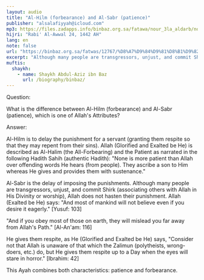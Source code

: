 ```yaml
---
layout: audio
title: "Al-Hilm (forbearance) and Al-Sabr (patience)"
publisher: "alsalafiyyah@icloud.com"
mp3: https://files.zadapps.info/binbaz.org.sa/fatawa/nour_3la_aldarb/nour_550/55001.mp3
hijri: "Rabi' Al-Awwal 24, 1442 AH"
lang: en
note: false
url: "https://binbaz.org.sa/fatwas/12767/%D8%A7%D9%84%D9%81%D8%B1%D9%82-%D8%A8%D9%8A%D9%86-%D8%A7%D9%84%D8%AD%D9%84%D9%85-%D9%88%D8%A7%D9%84%D8%B5%D8%A8%D8%B1-%D9%81%D9%8A-%D8%B5%D9%81%D8%A7%D8%AA-%D8%A7%D9%84%D9%84%D9%87-%D8%B9%D8%B2%D9%88%D8%AC%D9%84"
excerpt: "Although many people are transgressors, unjust, and commit Shirk (associating others with Allah in His Divinity or worship), Allah does not hasten their punishment."
muftis:
  shaykh: 
    - name: Shaykh Abdul-Aziz ibn Baz
      url: /biography/binbaz/
---
```


Question:

What is the difference between Al-Hilm (forbearance) and Al-Sabr (patience), which is one of Allah's Attributes? 

Answer:

Al-Hilm is to delay the punishment for a servant (granting them respite so that they may repent from their sins). Allah (Glorified and Exalted be He) is described as Al-Halim (the All-Forbearing) and the Patient as narrated in the following Hadith Sahih (authentic Hadith): "None is more patient than Allah over offending words He hears (from people). They ascribe a son to Him whereas He gives and provides them with sustenance." 

Al-Sabr is the delay of imposing the punishments. Although many people are transgressors, unjust, and commit Shirk (associating others with Allah in His Divinity or worship), Allah does not hasten their punishment. Allah (Exalted be He) says: "And most of mankind will not believe even if you desire it eagerly." [Yusuf: 103]

"And if you obey most of those on earth, they will mislead you far away from Allah's Path." [Al-An'am: 116]

He gives them respite, as He (Glorified and Exalted be He) says, "Consider not that Allah is unaware of that which the Zalimun (polytheists, wrong-doers, etc.) do, but He gives them respite up to a Day when the eyes will stare in horror." [Ibrahim: 42]

This Ayah combines both characteristics: patience and forbearance. 
